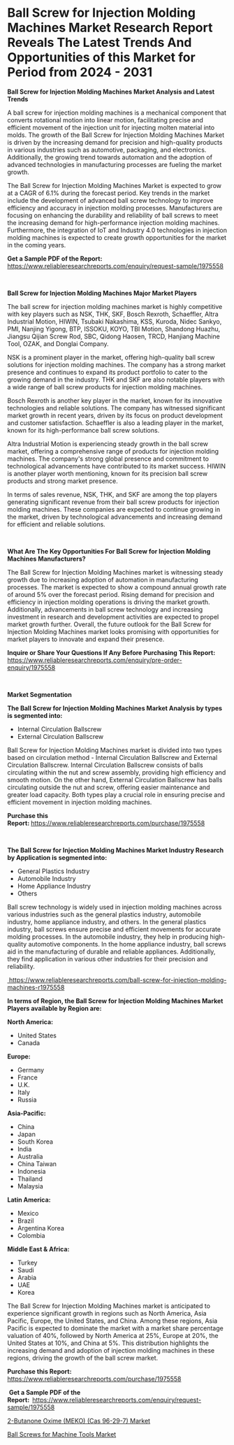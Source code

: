 <p><h1>Ball Screw for Injection Molding Machines Market Research Report Reveals The Latest Trends And Opportunities of this Market for Period from 2024 - 2031</h1></p><p><strong>Ball Screw for Injection Molding Machines Market Analysis and Latest Trends</strong></p>
<p><p>A ball screw for injection molding machines is a mechanical component that converts rotational motion into linear motion, facilitating precise and efficient movement of the injection unit for injecting molten material into molds. The growth of the Ball Screw for Injection Molding Machines Market is driven by the increasing demand for precision and high-quality products in various industries such as automotive, packaging, and electronics. Additionally, the growing trend towards automation and the adoption of advanced technologies in manufacturing processes are fueling the market growth.</p><p>The Ball Screw for Injection Molding Machines Market is expected to grow at a CAGR of 6.1% during the forecast period. Key trends in the market include the development of advanced ball screw technology to improve efficiency and accuracy in injection molding processes. Manufacturers are focusing on enhancing the durability and reliability of ball screws to meet the increasing demand for high-performance injection molding machines. Furthermore, the integration of IoT and Industry 4.0 technologies in injection molding machines is expected to create growth opportunities for the market in the coming years.</p></p>
<p><strong>Get a Sample PDF of the Report:&nbsp;</strong> <a href="https://www.reliableresearchreports.com/enquiry/request-sample/1975558">https://www.reliableresearchreports.com/enquiry/request-sample/1975558</a></p>
<p>&nbsp;</p>
<p><strong>Ball Screw for Injection Molding Machines Major Market Players</strong></p>
<p><p>The ball screw for injection molding machines market is highly competitive with key players such as NSK, THK, SKF, Bosch Rexroth, Schaeffler, Altra Industrial Motion, HIWIN, Tsubaki Nakashima, KSS, Kuroda, Nidec Sankyo, PMI, Nanjing Yigong, BTP, ISSOKU, KOYO, TBI Motion, Shandong Huazhu, Jiangsu Qijian Screw Rod, SBC, Qidong Haosen, TRCD, Hanjiang Machine Tool, OZAK, and Donglai Company.</p><p>NSK is a prominent player in the market, offering high-quality ball screw solutions for injection molding machines. The company has a strong market presence and continues to expand its product portfolio to cater to the growing demand in the industry. THK and SKF are also notable players with a wide range of ball screw products for injection molding machines.</p><p>Bosch Rexroth is another key player in the market, known for its innovative technologies and reliable solutions. The company has witnessed significant market growth in recent years, driven by its focus on product development and customer satisfaction. Schaeffler is also a leading player in the market, known for its high-performance ball screw solutions.</p><p>Altra Industrial Motion is experiencing steady growth in the ball screw market, offering a comprehensive range of products for injection molding machines. The company's strong global presence and commitment to technological advancements have contributed to its market success. HIWIN is another player worth mentioning, known for its precision ball screw products and strong market presence.</p><p>In terms of sales revenue, NSK, THK, and SKF are among the top players generating significant revenue from their ball screw products for injection molding machines. These companies are expected to continue growing in the market, driven by technological advancements and increasing demand for efficient and reliable solutions.</p></p>
<p>&nbsp;</p>
<p><strong>What Are The Key Opportunities For Ball Screw for Injection Molding Machines Manufacturers?</strong></p>
<p><p>The Ball Screw for Injection Molding Machines market is witnessing steady growth due to increasing adoption of automation in manufacturing processes. The market is expected to show a compound annual growth rate of around 5% over the forecast period. Rising demand for precision and efficiency in injection molding operations is driving the market growth. Additionally, advancements in ball screw technology and increasing investment in research and development activities are expected to propel market growth further. Overall, the future outlook for the Ball Screw for Injection Molding Machines market looks promising with opportunities for market players to innovate and expand their presence.</p></p>
<p><strong>Inquire or Share Your Questions If Any Before Purchasing This Report:</strong> <a href="https://www.reliableresearchreports.com/enquiry/pre-order-enquiry/1975558">https://www.reliableresearchreports.com/enquiry/pre-order-enquiry/1975558</a></p>
<p>&nbsp;</p>
<p><strong>Market Segmentation</strong></p>
<p><strong>The Ball Screw for Injection Molding Machines Market Analysis by types is segmented into:</strong></p>
<p><ul><li>Internal Circulation Ballscrew</li><li>External Circulation Ballscrew</li></ul></p>
<p><p>Ball Screw for Injection Molding Machines market is divided into two types based on circulation method - Internal Circulation Ballscrew and External Circulation Ballscrew. Internal Circulation Ballscrew consists of balls circulating within the nut and screw assembly, providing high efficiency and smooth motion. On the other hand, External Circulation Ballscrew has balls circulating outside the nut and screw, offering easier maintenance and greater load capacity. Both types play a crucial role in ensuring precise and efficient movement in injection molding machines.</p></p>
<p><strong>Purchase this Report:&nbsp;</strong><a href="https://www.reliableresearchreports.com/purchase/1975558">https://www.reliableresearchreports.com/purchase/1975558</a></p>
<p>&nbsp;</p>
<p><strong>The Ball Screw for Injection Molding Machines Market Industry Research by Application is segmented into:</strong></p>
<p><ul><li>General Plastics Industry</li><li>Automobile Industry</li><li>Home Appliance Industry</li><li>Others</li></ul></p>
<p><p>Ball screw technology is widely used in injection molding machines across various industries such as the general plastics industry, automobile industry, home appliance industry, and others. In the general plastics industry, ball screws ensure precise and efficient movements for accurate molding processes. In the automobile industry, they help in producing high-quality automotive components. In the home appliance industry, ball screws aid in the manufacturing of durable and reliable appliances. Additionally, they find application in various other industries for their precision and reliability.</p></p>
<p><a href="https://www.reliableresearchreports.com/ball-screw-for-injection-molding-machines-r1975558">&nbsp;https://www.reliableresearchreports.com/ball-screw-for-injection-molding-machines-r1975558</a></p>
<p><strong>In terms of Region, the Ball Screw for Injection Molding Machines Market Players available by Region are:</strong></p>
<p>
    <p> <strong> North America: </strong>
        <ul>
            <li>United States</li>
            <li>Canada</li>
        </ul>
        </p> 
    <p> <strong> Europe: </strong>
        <ul>
            <li>Germany</li>
            <li>France</li>
            <li>U.K.</li>
            <li>Italy</li>
            <li>Russia</li>
        </ul>
        </p> 
    <p> <strong> Asia-Pacific: </strong>
        <ul>
            <li>China</li>
            <li>Japan</li>
            <li>South Korea</li>
            <li>India</li>
            <li>Australia</li>
            <li>China Taiwan</li>
            <li>Indonesia</li>
            <li>Thailand</li>
            <li>Malaysia</li>
        </ul>
        </p> 
    <p> <strong> Latin America: </strong>
        <ul>
            <li>Mexico</li>
            <li>Brazil</li>
            <li>Argentina Korea</li>
            <li>Colombia</li>
        </ul>
        </p> 
    <p> <strong> Middle East & Africa: </strong>
        <ul>
            <li>Turkey</li>
            <li>Saudi</li>
            <li>Arabia</li>
            <li>UAE</li>
            <li>Korea</li>
        </ul>
    </p>
    </p>
<p><p>The Ball Screw for Injection Molding Machines market is anticipated to experience significant growth in regions such as North America, Asia Pacific, Europe, the United States, and China. Among these regions, Asia Pacific is expected to dominate the market with a market share percentage valuation of 40%, followed by North America at 25%, Europe at 20%, the United States at 10%, and China at 5%. This distribution highlights the increasing demand and adoption of injection molding machines in these regions, driving the growth of the ball screw market.</p></p>
<p><strong>Purchase this Report: </strong><a href="https://www.reliableresearchreports.com/purchase/1975558">https://www.reliableresearchreports.com/purchase/1975558</a></p>
<p>&nbsp;<strong>Get a Sample PDF of the Report:&nbsp;&nbsp;</strong><a href="https://www.reliableresearchreports.com/enquiry/request-sample/1975558">https://www.reliableresearchreports.com/enquiry/request-sample/1975558</a></p>
<p><strong></strong></p>
<p><p><a href="https://issuu.com/reportprime-2/docs/2-butanone-oxime-meko-cas-96-29-7-market-size-2030">2-Butanone Oxime (MEKO) (Cas 96-29-7) Market</a></p><p><a href="https://github.com/dimitrishawkinswaynenp91rgz/Market-Research-Report-List-2/blob/main/ball-screws-for-machine-tools-market.md">Ball Screws for Machine Tools Market</a></p></p>